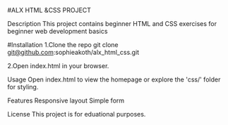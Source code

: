 #ALX HTML &CSS PROJECT

Description
This project contains beginner HTML and CSS exercises for  beginner web development basics

#Installation
1.Clone the repo
git clone git@github.com:sophieakoth/alx_html_css.git

2.Open index.html in your browser.

Usage
Open index.html to view the homepage or explore the 'css/' folder for styling.

Features
Responsive layout
Simple form

License
This project is for eduational purposes.

